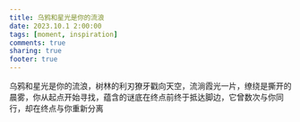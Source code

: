 ```yaml
---
title: 乌鸦和星光是你的流浪
date: 2023.10.1 2:00:00
tags: [moment, inspiration]
comments: true
sharing: true
footer: true
---
```

乌鸦和星光是你的流浪，树林的利刃獠牙戳向天空，流淌霞光一片，缭绕是撕开的晨雾，你从起点开始寻找，蕴含的谜底在终点前终于抵达脚边，它曾数次与你同行，却在终点与你重新分离


